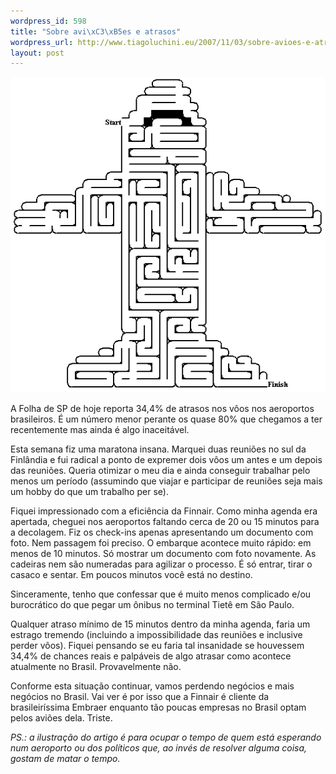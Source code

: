 ```yaml
--- 
wordpress_id: 598
title: "Sobre avi\xC3\xB5es e atrasos"
wordpress_url: http://www.tiagoluchini.eu/2007/11/03/sobre-avioes-e-atrasos/
layout: post
---
```

![Avião](/wp-content/uploads/2007/11/airplane.gif)

A Folha de SP de hoje reporta 34,4% de atrasos nos vôos nos aeroportos brasileiros. É um número menor perante os quase 80% que chegamos a ter recentemente mas ainda é algo inaceitável.

Esta semana fiz uma maratona insana. Marquei duas reuniões no sul da Finlândia e fui radical a ponto de expremer dois vôos um antes e um depois das reuniões. Queria otimizar o meu dia e ainda conseguir trabalhar pelo menos um período (assumindo que viajar e participar de reuniões seja mais um hobby do que um trabalho per se).

Fiquei impressionado com a eficiência da Finnair. Como minha agenda era apertada, cheguei nos aeroportos faltando cerca de 20 ou 15 minutos para a decolagem. Fiz os check-ins apenas apresentando um documento com foto. Nem passagem foi preciso. O embarque acontece muito rápido: em menos de 10 minutos. Só mostrar um documento com foto novamente. As cadeiras nem são numeradas para agilizar o processo. É só entrar, tirar o casaco e sentar. Em poucos minutos você está no destino.

Sinceramente, tenho que confessar que é muito menos complicado e/ou burocrático do que pegar um ônibus no terminal Tietê em São Paulo.

Qualquer atraso mínimo de 15 minutos dentro da minha agenda, faria um estrago tremendo (incluindo a impossibilidade das reuniões e inclusive perder vôos). Fiquei pensando se eu faria tal insanidade se houvessem 34,4% de chances reais e palpáveis de algo atrasar como acontece atualmente no Brasil. Provavelmente não.

Conforme esta situação continuar, vamos perdendo negócios e mais negócios no Brasil. Vai ver é por isso que a Finnair é cliente da brasileiríssima Embraer enquanto tão poucas empresas no Brasil optam pelos aviões dela. Triste.

_PS.: a ilustração do artigo é para ocupar o tempo de quem está esperando num aeroporto ou dos políticos que, ao invés de resolver alguma coisa, gostam de matar o tempo._
